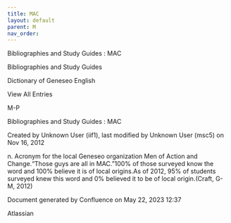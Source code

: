 ```yaml
---
title: MAC
layout: default
parent: M
nav_order:
---
```


Bibliographies and Study Guides : MAC

Bibliographies and Study Guides

Dictionary of Geneseo English

View All Entries

M-P

Bibliographies and Study Guides : MAC

Created by  Unknown User (iif1), last modified by  Unknown User (msc5) on Nov 16, 2012

n. Acronym for the local Geneseo organization Men of Action and Change.“Those guys are all in MAC.”100% of those surveyed know the word and 100% believe it is of local origins.As of 2012, 95% of students surveyed knew this word and 0% believed it to be of local origin.(Craft, G-M, 2012) 

Document generated by Confluence on May 22, 2023 12:37

Atlassian
